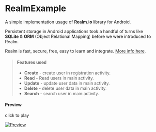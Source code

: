 # RealmExample
A simple implementation usage of **Realm.io** library for Android. 

Persistent storage in Android applications took a handful of turns like **SQLite** & **ORM** (Object Relational Mapping) before we were introduced to Realm.

Realm is fast, secure, free, easy to learn and integrate. [More info here](https://realm.io/docs/java/latest/).

> #### Features used
>- **Create** - create user in registration activity.
>- **Read** - Read users in main activity.
>- **Update** - update user data in main activity.
>- **Delete** - delete user data in main activity.
>- **Search** - search user in main activity.


#### Preview
click to play

[![Preview](http://img.youtube.com/vi/Tnipc738H2w/0.jpg)](https://www.youtube.com/watch?v=Tnipc738H2w)
